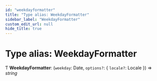 ```yaml
---
id: "weekdayformatter"
title: "Type alias: WeekdayFormatter"
sidebar_label: "WeekdayFormatter"
custom_edit_url: null
hide_title: true
---
```


# Type alias: WeekdayFormatter

Ƭ **WeekdayFormatter**: (`weekday`: Date, `options?`: { `locale?`: Locale  }) => *string*
